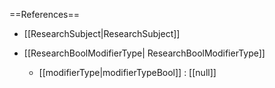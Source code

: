 ==References==
 * [[ResearchSubject|ResearchSubject]]

 * [[ResearchBoolModifierType| ResearchBoolModifierType]]
   * [[modifierType|modifierTypeBool]] : [[null]]

